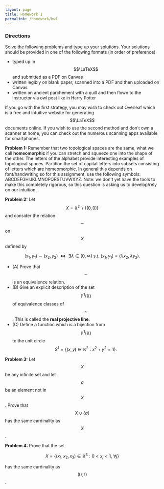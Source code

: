 ```yaml
---
layout: page
title: Homework 1
permalink: /homework/hw1
---
```


### Directions
Solve the following problems and type up your solutions.  Your solutions should be provided in one of the following formats (in order of preference)
* typed up in $$\LaTeX$$ and submitted as a PDF on Canvas
* written legibly on blank paper, scanned into a PDF and then uploaded on Canvas
* written on ancient parchement with a quill and then flown to the instructor via owl post like in Harry Potter

If you go with the first strategy, you may wish to check out Overleaf which is a free and intuitive website for generating $$\LaTeX$$ documents online.
If you wish to use the second method and don't own a scanner at home, you can check out the numerous scanning apps available for smartphones.

**Problem 1:**  Remember that two topological spaces are the same, what we call **homeomorphic** if you can stretch and squeeze one into the shape of the other.  The letters of the alphabet provide interesting examples of topological spaces.  Partition the set of capital letters into subsets consisting of letters which are homeomorphic.  In general this depends on font/handwriting so for this assignment, use the following symbols: ABCDEFGHIJKLMNOPQRSTUVWXYZ.
Note: we don't yet have the tools to make this completely rigorous, so this question is asking us to develop/rely on our intuition.

**Problem 2:** Let $$X= \mathbb R^2\backslash\{(0,0)\}$$ and consider the relation $$\sim$$ on $$X$$ defined by

$$(x_1,y_1)\sim (x_2,y_2)\ \ \Leftrightarrow\ \ \exists \lambda\in (0,\infty)\ \text{s.t.}\ (x_1,y_1) = (\lambda x_2,\lambda y_2).$$

* (A) Prove that $$\sim$$ is an equivalence relation.
* (B) Give an explicit description of the set $$\mathbb P^1(\mathbb R)$$ of equivalence classes of $$\sim$$.  This is called the **real projective line**.
* (C) Define a function which is a bijection from $$\mathbb P^1(\mathbb R)$$ to the unit circle
$$S^1 = \{(x,y)\in\mathbb R^2: x^2 + y^2 = 1\}.$$

**Problem 3:** Let $$X$$ be any infinite set and let $$a$$ be an element not in $$X$$.  Prove that $$X\cup \{a\}$$ has the same cardinality as $$X$$.

**Problem 4:** Prove that the set

$$X = \{(x_1,x_2,x_3)\in\mathbb R^3: 0< x_j < 1,\ \forall j\}$$

has the same cardinality as $$(0,1)$$.


